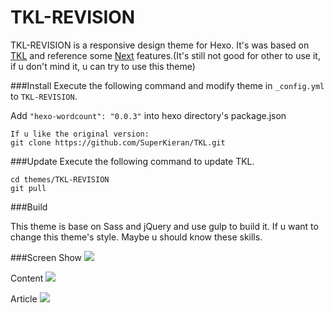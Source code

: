 # TKL-REVISION
TKL-REVISION is a responsive design theme for Hexo. It's was based on [TKL](https://github.com/SuperKieran/TKL) and reference some [Next](https://github.com/iissnan/hexo-theme-next) features.(It's still not good for other to use it, if u don't mind it, u can try to use this theme)

###Install
Execute the following command and modify theme in <code>_config.yml</code> to <code>TKL-REVISION</code>.

Add ```"hexo-wordcount": "0.0.3"``` into hexo directory's package.json

```
If u like the original version:
git clone https://github.com/SuperKieran/TKL.git

```

###Update
Execute the following command to update TKL.
``` 
cd themes/TKL-REVISION
git pull
```
###Build

This theme is base on Sass and jQuery and use gulp to build it. If u want to change this theme's style. Maybe u should know these skills.

###Screen
Show
![](http://7bv937.com1.z0.glb.clouddn.com/qcyoung/TKL-REVISION-SHOW.png)
  
Content
![](http://7bv937.com1.z0.glb.clouddn.com/qcyoung/TKL-REVISION-CONTENT.png)

Article
![](http://7bv937.com1.z0.glb.clouddn.com/qcyoung/TKL-REVISION-ARTICLE.png)